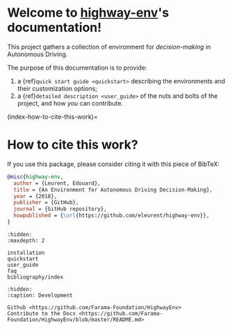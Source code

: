 # Welcome to [highway-env](https://github.com/Farama-Foundation/HighwayEnv)'s documentation!

This project gathers a collection of environment for *decision-making* in Autonomous Driving.

The purpose of this documentation is to provide:

1. a {ref}`quick start guide <quickstart>` describing the environments and their customization options;
2. a {ref}`detailed description <user_guide>` of the nuts and bolts of the project, and how *you* can contribute.

(index-how-to-cite-this-work)=

# How to cite this work?

If you use this package, please consider citing it with this piece of
BibTeX:

```bibtex
@misc{highway-env,
  author = {Leurent, Edouard},
  title = {An Environment for Autonomous Driving Decision-Making},
  year = {2018},
  publisher = {GitHub},
  journal = {GitHub repository},
  howpublished = {\url{https://github.com/eleurent/highway-env}},
}
```

```{toctree}
:hidden:
:maxdepth: 2

installation
quickstart
user_guide
faq
bibliography/index
```

```{toctree}
:hidden:
:caption: Development

Github <https://github.com/Farama-Foundation/HighwayEnv>
Contribute to the Docs <https://github.com/Farama-Foundation/HighwayEnv/blob/master/README.md>
```
